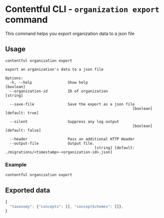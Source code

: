 # Contentful CLI - `organization export` command

This command helps you export organization data to a json file

## Usage

```
contentful organization export

export an organization's data to a json file

Options:
  -h, --help                Show help                                    [boolean]
  --organization-id         ID of organization                             [string]

  --save-file               Save the export as a json file
                                                         [boolean] [default: true]

  --silent                  Suppress any log output
                                                         [boolean] [default: false]

  --header                  Pass an additional HTTP Header
  --output-file             Output file.
                                        [string] [default: ./migrations/<timestamp>-<organization-id>.json]
```

### Example

```sh
contentful organization export
```

## Exported data

```js
{
  "taxonomy": {"concepts": [], "conceptSchemes": []},
}
```
